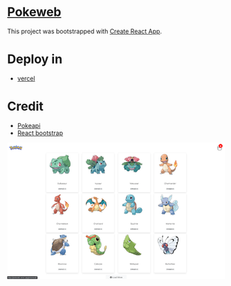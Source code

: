#  [Pokeweb](https://pokeweb.vercel.app/)

  

This project was bootstrapped with [Create React App](https://github.com/facebook/create-react-app).


# Deploy in
 - [vercel](https://vercel.com/)


# Credit

- [Pokeapi](https://pokeapi.co/)
- [React bootstrap](https://react-bootstrap.github.io/)

![home](https://github.com/rohmatmret/pokeweb/blob/master/preview/home.png?raw=true)
